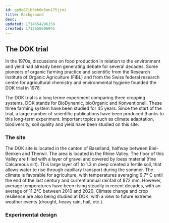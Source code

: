 ```yaml
---
id: gp9q87ib3bh0e5en175jjmi
title: Background
desc: ''
updated: 1714654296158
created: 1712650696945
---
```

## The DOK trial
In the 1970s, discussions on food production in relation to the environment and yield had already been generating debate for several decades. Some pioneers of organic farming practice and scientific from the Research Institute of Organic Agriculture (FiBL) and from the Swiss federal research centre for agricultural chemistry and environmental hygiene founded the DOK trial in 1978. 

The DOK trial is a long terme experiment comparing three cropping systems. DOK stands for BioDynamic, bioOrganic and Konventionell. These three farming system have been studied for 45 years. Since the start of the trial, a large number of scientific publications have been produced thanks to this long-term experiment. Important topics such as climate adaptation, biodiversity, soil quality and yield have been studied on this site. 

### The site 
The DOK site is located in the canton of Baselland, halfway between Biel-Benken and Therwil. The area is located in the Rhine Valley. The floor of this Valley are filled with a layer of gravel and covered by loess material (fine Calcareous silt). This large layer of1 to 1.3 m deep created a fertile soil, that allows water to rise through capillary transport during the sommer. 
The climate is favorable for agriculture, with temperatures averaging 9.7° C until the end of the last century and current annual rainfall of 872 mm. However, average temperatures have been rising steadily in recent decades, with an average of 11.2°C between 2010 and 2020. Climate change and crop resilience are also being studied at DOK, with a view to future extreme weather events (drought, heavy rain, hail, etc.).  


### Experimental design 



